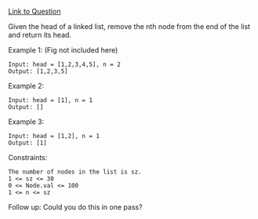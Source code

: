 [Link to Question](https://leetcode.com/explore/interview/card/top-interview-questions-easy/93/linked-list/603/)



Given the head of a linked list, remove the nth node from the end of the list and return its head.

 

Example 1:
(Fig not included here)
```
Input: head = [1,2,3,4,5], n = 2
Output: [1,2,3,5]
```
Example 2:
```
Input: head = [1], n = 1
Output: []
```
Example 3:
```
Input: head = [1,2], n = 1
Output: [1]
 ```

Constraints:
```
The number of nodes in the list is sz.
1 <= sz <= 30
0 <= Node.val <= 100
1 <= n <= sz
 ```

Follow up: Could you do this in one pass?